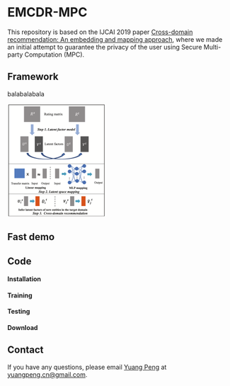 # EMCDR-MPC

This repository is based on the IJCAI 2019 paper [Cross-domain recommendation: An embedding and mapping approach](https://static.aminer.cn/upload/pdf/program/59ae3c262bbe271c4c71f007_0.pdf), where we made an initial attempt to guarantee the privacy of the user using Secure Multi-party Computation (MPC).

## Framework

balabalabala

<img src="README.assets/image-20220331130535404.png" alt="image-20220331130535404" style="zoom:25%;" />

## Fast demo

## Code

#### Installation

#### Training

#### Testing

#### Download

## Contact

If you have any questions, please email [Yuang Peng](https://github.com/ianpundar) at [yuangpeng.cn@gmail.com](mailto:yuangpeng.cn@gmail.com).
